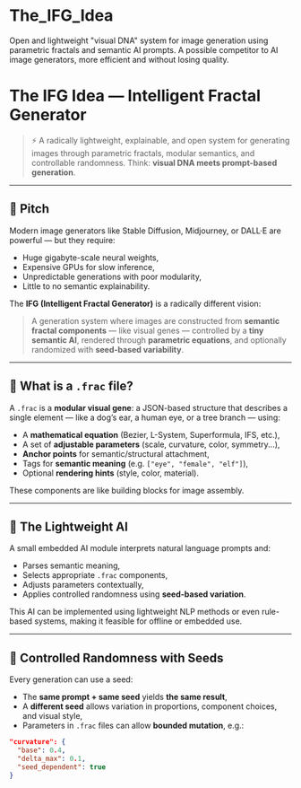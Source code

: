 # The_IFG_Idea
Open and lightweight "visual DNA" system for image generation using parametric fractals and semantic AI prompts. A possible competitor to AI image generators, more efficient and without losing quality.

# The IFG Idea — Intelligent Fractal Generator

> ⚡ A radically lightweight, explainable, and open system for generating images through parametric fractals, modular semantics, and controllable randomness. Think: **visual DNA meets prompt-based generation**.

---

## 🎯 Pitch

Modern image generators like Stable Diffusion, Midjourney, or DALL·E are powerful — but they require:

- Huge gigabyte-scale neural weights,
- Expensive GPUs for slow inference,
- Unpredictable generations with poor modularity,
- Little to no semantic explainability.

The **IFG (Intelligent Fractal Generator)** is a radically different vision:

> A generation system where images are constructed from **semantic fractal components** — like visual genes — controlled by a **tiny semantic AI**, rendered through **parametric equations**, and optionally randomized with **seed-based variability**.

---

## 🧬 What is a `.frac` file?

A `.frac` is a **modular visual gene**: a JSON-based structure that describes a single element — like a dog’s ear, a human eye, or a tree branch — using:

- A **mathematical equation** (Bezier, L-System, Superformula, IFS, etc.),
- A set of **adjustable parameters** (scale, curvature, color, symmetry...),
- **Anchor points** for semantic/structural attachment,
- Tags for **semantic meaning** (e.g. `["eye", "female", "elf"]`),
- Optional **rendering hints** (style, color, material).

These components are like building blocks for image assembly.

---

## 🧠 The Lightweight AI

A small embedded AI module interprets natural language prompts and:

- Parses semantic meaning,
- Selects appropriate `.frac` components,
- Adjusts parameters contextually,
- Applies controlled randomness using **seed-based variation**.

This AI can be implemented using lightweight NLP methods or even rule-based systems, making it feasible for offline or embedded use.

---

## 🧪 Controlled Randomness with Seeds

Every generation can use a seed:

- The **same prompt + same seed** yields **the same result**,
- A **different seed** allows variation in proportions, component choices, and visual style,
- Parameters in `.frac` files can allow **bounded mutation**, e.g.:

```json
"curvature": {
  "base": 0.4,
  "delta_max": 0.1,
  "seed_dependent": true
}

